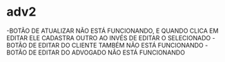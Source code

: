 # adv2


  

-BOTÃO DE ATUALIZAR NÃO ESTÁ FUNCIONANDO, E QUANDO CLICA EM EDITAR ELE CADASTRA OUTRO AO INVÉS DE EDITAR O SELECIONADO 
-BOTÃO DE EDITAR DO CLIENTE TAMBÉM NÃO ESTÁ FUNCIONANDO 
-BOTÃO DE EDITAR DO ADVOGADO NÃO ESTÁ FUNCIONANDO 
